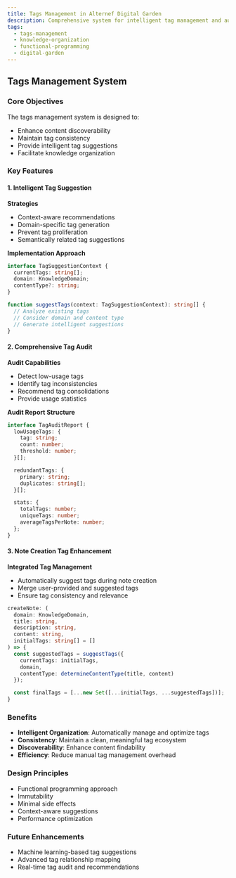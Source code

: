 ```yaml
---
title: Tags Management in Alternef Digital Garden
description: Comprehensive system for intelligent tag management and audit in a functional knowledge ecosystem
tags:
  - tags-management
  - knowledge-organization
  - functional-programming
  - digital-garden
---
```


## Tags Management System

### Core Objectives

The tags management system is designed to:

- Enhance content discoverability
- Maintain tag consistency
- Provide intelligent tag suggestions
- Facilitate knowledge organization

### Key Features

#### 1. Intelligent Tag Suggestion

**Strategies**

- Context-aware recommendations
- Domain-specific tag generation
- Prevent tag proliferation
- Semantically related tag suggestions

**Implementation Approach**

```typescript
interface TagSuggestionContext {
  currentTags: string[];
  domain: KnowledgeDomain;
  contentType?: string;
}

function suggestTags(context: TagSuggestionContext): string[] {
  // Analyze existing tags
  // Consider domain and content type
  // Generate intelligent suggestions
}
```

#### 2. Comprehensive Tag Audit

**Audit Capabilities**

- Detect low-usage tags
- Identify tag inconsistencies
- Recommend tag consolidations
- Provide usage statistics

**Audit Report Structure**

```typescript
interface TagAuditReport {
  lowUsageTags: {
    tag: string;
    count: number;
    threshold: number;
  }[];

  redundantTags: {
    primary: string;
    duplicates: string[];
  }[];

  stats: {
    totalTags: number;
    uniqueTags: number;
    averageTagsPerNote: number;
  };
}
```

#### 3. Note Creation Tag Enhancement

**Integrated Tag Management**

- Automatically suggest tags during note creation
- Merge user-provided and suggested tags
- Ensure tag consistency and relevance

```typescript
createNote: (
  domain: KnowledgeDomain,
  title: string,
  description: string,
  content: string,
  initialTags: string[] = []
) => {
  const suggestedTags = suggestTags({
    currentTags: initialTags,
    domain,
    contentType: determineContentType(title, content)
  });

  const finalTags = [...new Set([...initialTags, ...suggestedTags])];
}
```

### Benefits

- **Intelligent Organization**: Automatically manage and optimize tags
- **Consistency**: Maintain a clean, meaningful tag ecosystem
- **Discoverability**: Enhance content findability
- **Efficiency**: Reduce manual tag management overhead

### Design Principles

- Functional programming approach
- Immutability
- Minimal side effects
- Context-aware suggestions
- Performance optimization

### Future Enhancements

- Machine learning-based tag suggestions
- Advanced tag relationship mapping
- Real-time tag audit and recommendations
